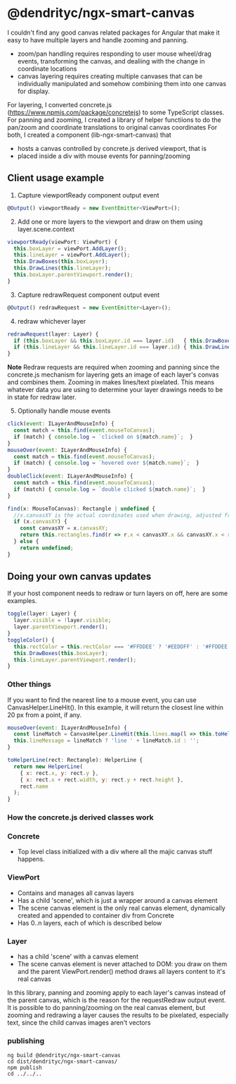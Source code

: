 # @dendrityc/ngx-smart-canvas


I couldn't find any good  canvas related packages for Angular that make it easy to have multiple layers and handle zooming and panning.  
* zoom/pan handling requires responding to user mouse wheel/drag events, transforming the canvas, and dealiing with the change in coordinate locations
* canvas layering requires creating multiple canvases that can be individually manipulated and somehow combining them into one canvas for display.

For layering, I converted concrete.js (https://www.npmjs.com/package/concretejs) to some TypeScript classes.
For panning and zooming, I created a library of helper functiions to do the pan/zoom and coordinate translations to original canvas coordinates
For both, I created a component (lib-ngx-smart-canvas) that 
* hosts a canvas controlled by concrete.js derived viewport, that is
* placed inside a div with mouse events for panning/zooming

## Client usage example
1. Capture viewportReady component output event
```javascript
@Output() viewportReady = new EventEmitter<ViewPort>();
```
2.  Add one or more layers to the viewport and draw on them using layer.scene.context
```javascript
viewportReady(viewPort: ViewPort) {
  this.boxLayer = viewPort.AddLayer();
  this.lineLayer = viewPort.AddLayer();
  this.DrawBoxes(this.boxLayer);
  this.DrawLines(this.lineLayer);
  this.boxLayer.parentViewport.render();
}
``` 
3. Capture redrawRequest component output event
```javascript
@Output() redrawRequest = new EventEmitter<Layer>();
```
4. redraw whichever layer
```javascript
redrawRequest(layer: Layer) {
  if (this.boxLayer && this.boxLayer.id === layer.id)   { this.DrawBoxes(this.boxLayer); }
  if (this.lineLayer && this.lineLayer.id === layer.id) { this.DrawLines(this.lineLayer); }    
}
```
**Note** Redraw requests are required when zooming and panning since the concrete.js mechanism for layering gets an image of each layer's convas and combines them.  Zooming  in makes lines/text pixelated.  This means whatever data you are using to determine your layer drawings needs to be in state for redraw later.

5. Optionally handle mouse events
```javascript
click(event: ILayerAndMouseInfo) {
  const match = this.find(event.mouseToCanvas);
  if (match) { console.log = `clicked on ${match.name}`;  }
}
mouseOver(event: ILayerAndMouseInfo) {
  const match = this.find(event.mouseToCanvas);
  if (match) { console.log = `hovered over ${match.name}`;  }
}
doubleClick(event: ILayerAndMouseInfo) {
  const match = this.find(event.mouseToCanvas);
  if (match) { console.log = `double clicked ${match.name}`;  }
}

find(x: MouseToCanvas): Rectangle | undefined {
  //x.canvasXY is the actual coordinates used when drawing, adjusted from the mouse/xy based on current pan/zoom transformations
  if (x.canvasXY) {
    const canvasXY = x.canvasXY;
    return this.rectangles.find(r => r.x < canvasXY.x && canvasXY.x < r.x + r.width && r.y < canvasXY.y && canvasXY.y < r.y + r.height);
  } else {
    return undefined;
}
```
## Doing your own canvas updates
If your host component needs to redraw or turn layers on off, here are some examples.

```javascript
toggle(layer: Layer) {
  layer.visible = !layer.visible;
  layer.parentViewport.render();
}
toggleColor() {
  this.rectColor = this.rectColor === '#FFDDEE' ? '#EEDDFF' : '#FFDDEE';   
  this.DrawBoxes(this.boxLayer);
  this.lineLayer.parentViewport.render();
}
```
### Other things

If you want to find the nearest line to a mouse event, you can use CanvasHelper.LineHit().  In this example, it will return the closest line  within
20 px from a point, if any.
```javascript
mouseOver(event: ILayerAndMouseInfo) {
  const lineMatch = CanvasHelper.LineHit(this.lines.map(l => this.toHelperLine(l)), event.mouseToCanvas.canvasXY as IHelperPoint, 20);
  this.lineMessage = lineMatch ? 'line ' + lineMatch.id : '';
}

toHelperLine(rect: Rectangle): HelperLine {
  return new HelperLine(
    { x: rect.x, y: rect.y },
    { x: rect.x + rect.width, y: rect.y + rect.height },
    rect.name
  );
}
```

### How the concrete.js derived classes work
### Concrete
* Top level class initialized with a div where all the majic canvas stuff happens.

### ViewPort
* Contains and manages all canvas layers
* Has a child 'scene', which is just a wrapper around a canvas element
* The scene canvas element is the only real canvas element, dynamically created and appended to container div from Concrete
* Has 0..n layers, each of which is described below

### Layer 
* has a child 'scene' with a canvas element
* The scene canvas element is never attached to DOM: you draw on them and the parent ViewPort.render() method draws all layers content to it's real canvas

In this library, panning and zooming apply to each layer's canvas instead of the parent canvas, which is the reason for the requestRedraw output event.  It is 
possible to do panning/zooming on the real canvas element, but zooming and redrawing a layer causes the results to be pixelated, especially text, since 
the child canvas images aren't vectors


### publishing
```
ng build @dendrityc/ngx-smart-canvas
cd dist/dendrityc/ngx-smart-canvas/
npm publish
cd ../../..
```